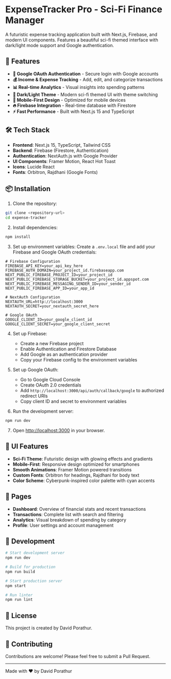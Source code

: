 # ExpenseTracker Pro - Sci-Fi Finance Manager

A futuristic expense tracking application built with Next.js, Firebase, and modern UI components. Features a beautiful sci-fi themed interface with dark/light mode support and Google authentication.

## 🚀 Features

- **🔐 Google OAuth Authentication** - Secure login with Google accounts
- **💰 Income & Expense Tracking** - Add, edit, and categorize transactions
- **📊 Real-time Analytics** - Visual insights into spending patterns
- **🌙 Dark/Light Theme** - Modern sci-fi themed UI with theme switching
- **📱 Mobile-First Design** - Optimized for mobile devices
- **🔥 Firebase Integration** - Real-time database with Firestore
- **⚡ Fast Performance** - Built with Next.js 15 and TypeScript

## 🛠️ Tech Stack

- **Frontend**: Next.js 15, TypeScript, Tailwind CSS
- **Backend**: Firebase (Firestore, Authentication)
- **Authentication**: NextAuth.js with Google Provider
- **UI Components**: Framer Motion, React Hot Toast
- **Icons**: Lucide React
- **Fonts**: Orbitron, Rajdhani (Google Fonts)

## 📦 Installation

1. Clone the repository:
```bash
git clone <repository-url>
cd expense-tracker
```

2. Install dependencies:
```bash
npm install
```

3. Set up environment variables:
Create a `.env.local` file and add your Firebase and Google OAuth credentials:

```env
# Firebase Configuration
FIREBASE_API_KEY=your_api_key_here
FIREBASE_AUTH_DOMAIN=your_project_id.firebaseapp.com
NEXT_PUBLIC_FIREBASE_PROJECT_ID=your_project_id
NEXT_PUBLIC_FIREBASE_STORAGE_BUCKET=your_project_id.appspot.com
NEXT_PUBLIC_FIREBASE_MESSAGING_SENDER_ID=your_sender_id
NEXT_PUBLIC_FIREBASE_APP_ID=your_app_id

# NextAuth Configuration
NEXTAUTH_URL=http://localhost:3000
NEXTAUTH_SECRET=your_nextauth_secret_here

# Google OAuth
GOOGLE_CLIENT_ID=your_google_client_id
GOOGLE_CLIENT_SECRET=your_google_client_secret
```

4. Set up Firebase:
   - Create a new Firebase project
   - Enable Authentication and Firestore Database
   - Add Google as an authentication provider
   - Copy your Firebase config to the environment variables

5. Set up Google OAuth:
   - Go to Google Cloud Console
   - Create OAuth 2.0 credentials
   - Add `http://localhost:3000/api/auth/callback/google` to authorized redirect URIs
   - Copy client ID and secret to environment variables

6. Run the development server:
```bash
npm run dev
```

7. Open [http://localhost:3000](http://localhost:3000) in your browser.

## 🎨 UI Features

- **Sci-Fi Theme**: Futuristic design with glowing effects and gradients
- **Mobile-First**: Responsive design optimized for smartphones
- **Smooth Animations**: Framer Motion powered transitions
- **Custom Fonts**: Orbitron for headings, Rajdhani for body text
- **Color Scheme**: Cyberpunk-inspired color palette with cyan accents

## 📱 Pages

- **Dashboard**: Overview of financial stats and recent transactions
- **Transactions**: Complete list with search and filtering
- **Analytics**: Visual breakdown of spending by category
- **Profile**: User settings and account management

## 🔧 Development

```bash
# Start development server
npm run dev

# Build for production
npm run build

# Start production server
npm start

# Run linter
npm run lint
```

## 📝 License

This project is created by David Porathur.

## 🤝 Contributing

Contributions are welcome! Please feel free to submit a Pull Request.

---

Made with ❤️ by David Porathur
